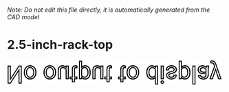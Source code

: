 ###### Note: Do not edit this file directly, it is automatically generated from the CAD model

# 2.5-inch-rack-top

![](/project.svg)



 

